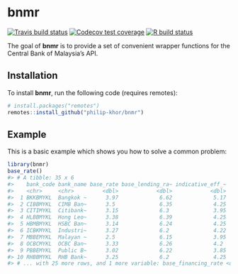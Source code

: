 
<!-- README.md is generated from README.Rmd. Please edit that file -->

# bnmr

<!-- badges: start -->

[![Travis build
status](https://travis-ci.org/philip-khor/bnmr.svg?branch=master)](https://travis-ci.org/philip-khor/bnmr)
[![Codecov test
coverage](https://codecov.io/gh/philip-khor/bnmr/branch/master/graph/badge.svg)](https://codecov.io/gh/philip-khor/bnmr?branch=master)
[![R build
status](https://github.com/philip-khor/bnmr/workflows/R-CMD-check/badge.svg)](https://github.com/philip-khor/bnmr/actions)
<!-- badges: end -->

The goal of **bnmr** is to provide a set of convenient wrapper functions
for the Central Bank of Malaysia’s API.

## Installation

To install **bnmr**, run the following code (requires remotes):

``` r
# install.packages("remotes")
remotes::install_github("philip-khor/bnmr")
```

## Example

This is a basic example which shows you how to solve a common problem:

``` r
library(bnmr)
base_rate()
#> # A tibble: 35 x 6
#>    bank_code bank_name base_rate base_lending_ra~ indicative_eff_~
#>    <chr>     <chr>         <dbl>            <dbl>            <dbl>
#>  1 BKKBMYKL  Bangkok ~      3.97             6.62             5.17
#>  2 CIBBMYKL  CIMB Ban~      3.5              6.35             4.25
#>  3 CITIMYKL  Citibank~      3.15             6.3              3.95
#>  4 HLBBMYKL  Hong Leo~      3.38             6.39             4.25
#>  5 HBMBMYKL  HSBC Ban~      3.14             6.24             4.25
#>  6 ICBKMYKL  Industri~      3.27             6.2              4.22
#>  7 MBBEMYKL  Malayan ~      2.5              6.15             3.95
#>  8 OCBCMYKL  OCBC Ban~      3.33             6.26             4.2 
#>  9 PBBEMYKL  Public B~      3.02             6.22             3.85
#> 10 RHBBMYKL  RHB Bank~      3.25             6.2              4.25
#> # ... with 25 more rows, and 1 more variable: base_financing_rate <dbl>
```
